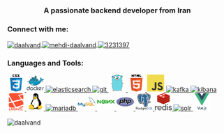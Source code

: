 <h3 align="center">A passionate backend developer from Iran</h3>
<h3 align="left">Connect with me:</h3>
<p align="left">
   <a href="https://twitter.com/daalvand" target="blank">
   <img align="center"
      src="https://raw.githubusercontent.com/rahuldkjain/github-profile-readme-generator/master/src/images/icons/Social/twitter.svg"
      alt="daalvand" height="30" width="40" />
   </a>
   <a href="https://linkedin.com/in/mdaalvand" target="blank">
   <img align="center"
      src="https://raw.githubusercontent.com/rahuldkjain/github-profile-readme-generator/master/src/images/icons/Social/linked-in-alt.svg"
      alt="mehdi-daalvand" height="30" width="40" />
   </a>
   <a href="https://stackoverflow.com/users/3231397" target="blank">
   <img align="center"
      src="https://raw.githubusercontent.com/rahuldkjain/github-profile-readme-generator/master/src/images/icons/Social/stack-overflow.svg"
      alt="3231397" height="30" width="40" />
   </a>
</p>
<h3 align="left">Languages and Tools:</h3>
<p align="left">
   <a href="https://www.w3schools.com/css/" target="_blank" rel="noreferrer">
   <img src="https://raw.githubusercontent.com/devicons/devicon/master/icons/css3/css3-original-wordmark.svg"
      alt="css3" width="40" height="40" />
   </a>
   <a href="https://www.docker.com/" target="_blank" rel="noreferrer">
   <img src="https://raw.githubusercontent.com/devicons/devicon/master/icons/docker/docker-original-wordmark.svg"
      alt="docker" width="40" height="40" />
   </a>
   <a href="https://www.elastic.co" target="_blank" rel="noreferrer">
   <img src="https://www.vectorlogo.zone/logos/elastic/elastic-icon.svg" alt="elasticsearch" width="40" height="40" />
   </a>
   <a href="https://git-scm.com/" target="_blank" rel="noreferrer">
   <img src="https://www.vectorlogo.zone/logos/git-scm/git-scm-icon.svg" alt="git" width="40" height="40" />
   </a>
   <a href="https://golang.org" target="_blank" rel="noreferrer">
   <img src="https://raw.githubusercontent.com/devicons/devicon/master/icons/go/go-original.svg" alt="go" width="40"
      height="40" />
   </a>
   <a href="https://www.w3.org/html/" target="_blank" rel="noreferrer">
   <img src="https://raw.githubusercontent.com/devicons/devicon/master/icons/html5/html5-original-wordmark.svg"
      alt="html5" width="40" height="40" />
   </a>
   <a href="https://developer.mozilla.org/en-US/docs/Web/JavaScript" target="_blank" rel="noreferrer">
   <img src="https://raw.githubusercontent.com/devicons/devicon/master/icons/javascript/javascript-original.svg"
      alt="javascript" width="40" height="40" />
   </a>
   <a href="https://kafka.apache.org/" target="_blank" rel="noreferrer">
   <img src="https://www.vectorlogo.zone/logos/apache_kafka/apache_kafka-icon.svg" alt="kafka" width="40"
      height="40" />
   </a>
   <a href="https://www.elastic.co/kibana" target="_blank" rel="noreferrer">
   <img src="https://www.vectorlogo.zone/logos/elasticco_kibana/elasticco_kibana-icon.svg" alt="kibana" width="40"
      height="40" />
   </a>
   <a href="https://laravel.com/" target="_blank" rel="noreferrer">
   <img src="https://raw.githubusercontent.com/devicons/devicon/master/icons/laravel/laravel-plain-wordmark.svg"
      alt="laravel" width="40" height="40" />
   </a>
   <a href="https://www.linux.org/" target="_blank" rel="noreferrer">
   <img src="https://raw.githubusercontent.com/devicons/devicon/master/icons/linux/linux-original.svg" alt="linux"
      width="40" height="40" />
   </a>
   <a href="https://mariadb.org/" target="_blank" rel="noreferrer">
   <img src="https://www.vectorlogo.zone/logos/mariadb/mariadb-icon.svg" alt="mariadb" width="40" height="40" />
   </a>
   <a href="https://www.mysql.com/" target="_blank" rel="noreferrer">
   <img src="https://raw.githubusercontent.com/devicons/devicon/master/icons/mysql/mysql-original-wordmark.svg"
      alt="mysql" width="40" height="40" />
   </a>
   <a href="https://www.nginx.com" target="_blank" rel="noreferrer">
   <img src="https://raw.githubusercontent.com/devicons/devicon/master/icons/nginx/nginx-original.svg" alt="nginx"
      width="40" height="40" />
   </a>
   <a href="https://www.php.net" target="_blank" rel="noreferrer">
   <img src="https://raw.githubusercontent.com/devicons/devicon/master/icons/php/php-original.svg" alt="php" width="40"
      height="40" />
   </a>
   <a href="https://www.postgresql.org" target="_blank" rel="noreferrer">
   <img
      src="https://raw.githubusercontent.com/devicons/devicon/master/icons/postgresql/postgresql-original-wordmark.svg"
      alt="postgresql" width="40" height="40" />
   </a>
   <a href="https://redis.io" target="_blank" rel="noreferrer">
   <img src="https://raw.githubusercontent.com/devicons/devicon/master/icons/redis/redis-original-wordmark.svg"
      alt="redis" width="40" height="40" />
   </a>
   <a href="https://lucene.apache.org/solr/" target="_blank" rel="noreferrer">
   <img src="https://www.vectorlogo.zone/logos/apache_solr/apache_solr-icon.svg" alt="solr" width="40" height="40" />
   </a>
   <a href="https://vuejs.org/" target="_blank" rel="noreferrer">
   <img src="https://raw.githubusercontent.com/devicons/devicon/master/icons/vuejs/vuejs-original-wordmark.svg"
      alt="vuejs" width="40" height="40" />
   </a>
</p>
<p>
   <img align="center"
      src="https://github-readme-stats.vercel.app/api/top-langs?username=daalvand&show_icons=true&locale=en&layout=compact"
      alt="daalvand" />
</p>
